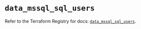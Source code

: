 # `data_mssql_sql_users`

Refer to the Terraform Registry for docs: [`data_mssql_sql_users`](https://registry.terraform.io/providers/pgssoft/mssql/0.6.0/docs/data-sources/sql_users).
